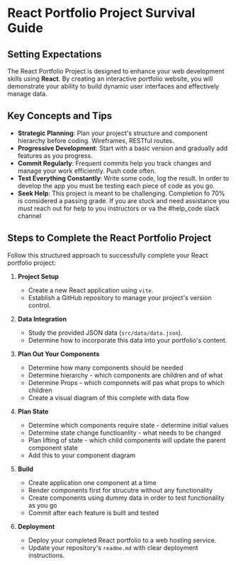 # React Portfolio Project Survival Guide

## Setting Expectations

The React Portfolio Project is designed to enhance your web development skills using **React**. By creating an interactive portfolio website, you will demonstrate your ability to build dynamic user interfaces and effectively manage data.

## Key Concepts and Tips

- **Strategic Planning**: Plan your project's structure and component hierarchy before coding.  Wireframes, RESTful routes.
- **Progressive Development**: Start with a basic version and gradually add features as you progress.  
- **Commit Regularly**: Frequent commits help you track changes and manage your work efficiently. Push code often.
- **Test Everything Constantly**: Write some code, log the result.  In order to develop the app you must be testing each piece of code as you go.
- **Seek Help**: This project is meant to be challenging.  Completion fo 70% is considered a passing grade.  If you are stuck and need assistance you  _must_ reach out for help to you instructors or va the #help_code slack channel

## Steps to Complete the React Portfolio Project

Follow this structured approach to successfully complete your React portfolio project:

1. **Project Setup**
   - Create a new React application using `vite`.
   - Establish a GitHub repository to manage your project's version control.

2. **Data Integration**
   - Study the provided JSON data (`src/data/data.json`).
   - Determine how to incorporate this data into your portfolio's content.

3. **Plan Out Your Components**
    - Determine how many components should be needed
    - Determine hierarchy - which components are children and of what
    - Determine Props - which componnets will pas what props to which children
    - Create a visual diagram of this complete with data flow

4. **Plan State**
    - Determine which components require state - determine initial values
    - Determine state change functioanlity - what needs to be changed 
    - Plan lifting of state - which child components will update the parent component state
    - Add this to your component diagram

4. **Build**
    - Create application one component at a time
    - Render components first for strucutre without any functionality
    - Create components using dummy data in order to test functionality as you go
    - Commit after each feature is built and tested
    

5. **Deployment**
   - Deploy your completed React portfolio to a web hosting service.
   - Update your repository's `readme.md` with clear deployment instructions.

